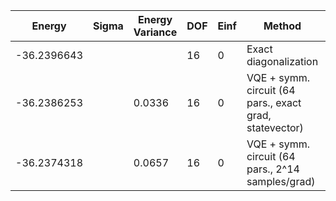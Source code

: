 | Energy      | Sigma | Energy Variance | DOF | Einf | Method                                                  | Data Repository |
|-------------|-------|-----------------|-----|------|---------------------------------------------------------|-----------------|
| -36.2396643 |       |                 | 16  | 0    | Exact diagonalization                                   |                 |
| -36.2386253 |       | 0.0336          | 16  | 0    | VQE + symm. circuit (64 pars., exact grad, statevector) |                 |
| -36.2374318 |       | 0.0657          | 16  | 0    | VQE + symm. circuit (64 pars., 2^14 samples/grad)       |                 |
